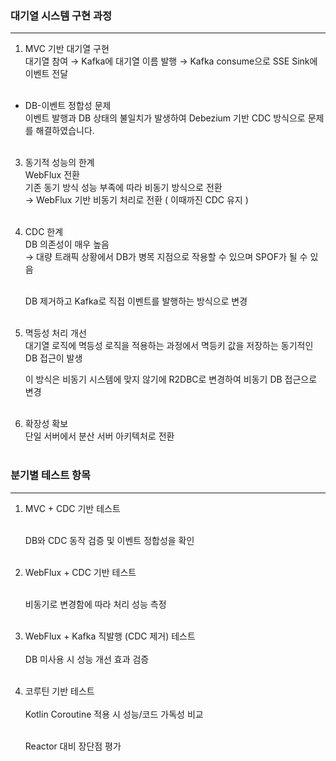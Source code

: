 ### 대기열 시스템 구현 과정
---

1. MVC 기반 대기열 구현<br>
   대기열 참여 → Kafka에 대기열 이름 발행 → Kafka consume으로 SSE Sink에 이벤트 전달<br><br>



- DB-이벤트 정합성 문제<br>
  이벤트 발행과 DB 상태의 불일치가 발생하여 Debezium 기반 CDC 방식으로 문제를 해결하였습니다.<br><br>



3. 동기적 성능의 한계<br>
   WebFlux 전환<br>
   기존 동기 방식 성능 부족에 따라 비동기 방식으로 전환<br>
   → WebFlux 기반 비동기 처리로 전환 ( 이때까진 CDC 유지 )<br><br>



5. CDC 한계<br>
   DB 의존성이 매우 높음<br>
   → 대량 트래픽 상황에서 DB가 병목 지점으로 작용할 수 있으며 SPOF가 될 수 있음<br><br>

   DB 제거하고 Kafka로 직접 이벤트를 발행하는 방식으로 변경<br><br>



5. 멱등성 처리 개선<br>
   대기열 로직에 멱등성 로직을 적용하는 과정에서 멱등키 값을 저장하는 동기적인 DB 접근이 발생<br>

   이 방식은 비동기 시스템에 맞지 않기에 R2DBC로 변경하여 비동기 DB 접근으로 변경<br><br>


7. 확장성 확보<br>
   단일 서버에서 분산 서버 아키텍처로 전환<br><br>


### 분기별 테스트 항목
---

1. MVC + CDC 기반 테스트<br><br>

   DB와 CDC 동작 검증 및 이벤트 정합성을 확인 <br><br>


3. WebFlux + CDC 기반 테스트<br><br>

   비동기로 변경함에 따라 처리 성능 측정<br><br>


3. WebFlux + Kafka 직발행 (CDC 제거) 테스트<br><br>
   DB 미사용 시 성능 개선 효과 검증<br><br>


5. 코루틴 기반 테스트<br><br>
   Kotlin Coroutine 적용 시 성능/코드 가독성 비교<br><br>

   Reactor 대비 장단점 평가
